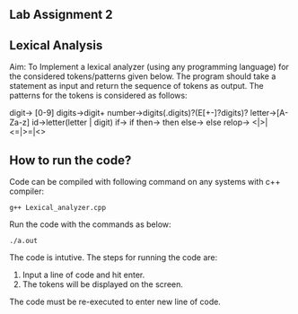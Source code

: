 ## Lab Assignment 2

## Lexical Analysis
Aim: To Implement a lexical analyzer (using any programming language) for the considered tokens/patterns given below. The program should take a statement as input and return the sequence of tokens as output.
The patterns for the tokens is considered as follows:

  digit-> \[0-9]
  digits->digit+
  number->digits(.digits)?(E\[+-]?digits)?
  letter->\[A-Za-z]
  id->letter(letter | digit)
  if-> if
  then-> then
  else-> else
  relop-> <|>|<=|>=|<>

## How to run the code?
Code can be compiled with following command on any systems with c++ compiler:

```
g++ Lexical_analyzer.cpp
```
Run the code with the commands as below:

```
./a.out
```
The code is intutive.
The steps for running the code are:
1. Input a line of code and hit enter.
2. The tokens will be displayed on the screen.

The code must be re-executed to enter new line of code.
